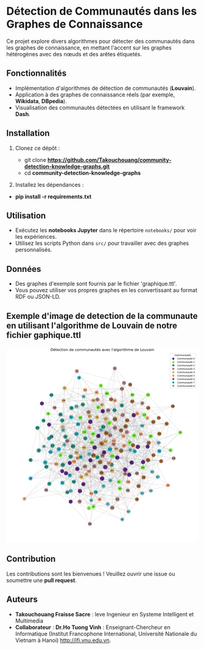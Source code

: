 # Détection de Communautés dans les Graphes de Connaissance

Ce projet explore divers algorithmes pour détecter des communautés dans les graphes de connaissance, en mettant l'accent sur les graphes hétérogènes avec des nœuds et des arêtes étiquetés.

## Fonctionnalités
- Implémentation d'algorithmes de détection de communautés (**Louvain**).
- Application à des graphes de connaissance réels (par exemple, **Wikidata**, **DBpedia**).
- Visualisation des communautés détectées en utilisant le framework **Dash**.

## Installation
1. Clonez ce dépôt :
   - git clone **https://github.com/Takouchouang/community-detection-knowledge-graphs.git**
   - cd **community-detection-knowledge-graphs**
   
2. Installez les dépendances :
   
- **pip install -r requirements.txt**
## Utilisation
- Exécutez les **notebooks Jupyter** dans le répertoire `notebooks/` pour voir les expériences.
- Utilisez les scripts Python dans `src/` pour travailler avec des graphes personnalisés.

## Données
- Des graphes d'exemple sont fournis par le fichier 'graphique.ttl'.
- Vous pouvez utiliser vos propres graphes en les convertissant au format RDF ou JSON-LD.
## Exemple d'image de detection de la communaute en utilisant l'algorithme de Louvain de notre fichier gaphique.ttl

![Texte alternatif](/Detectioncommunaute.png) 
<!-- <img src="/Détectioncommunaute.png" alt="Logo" width="100"/> -->

## Contribution
Les contributions sont les bienvenues ! Veuillez ouvrir une issue ou soumettre une **pull request**.

## Auteurs
- **Takouchouang Fraisse Sacre** : leve Ingenieur en Systeme Intelligent et Multimedia
- **Collaborateur** : **Dr.Ho Tuong Vinh** : Enseignant-Chercheur en Informatique (Institut Francophone International, Université Nationale du Vietnam à Hanoi)
http://ifi.vnu.edu.vn.
